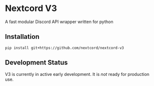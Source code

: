 # Nextcord V3

A fast modular Discord API wrapper written for python

## Installation

`pip install git+https://github.com/nextcord/nextcord-v3`

## Development Status

V3 is currently in active early development. It is *not* ready for production use.
